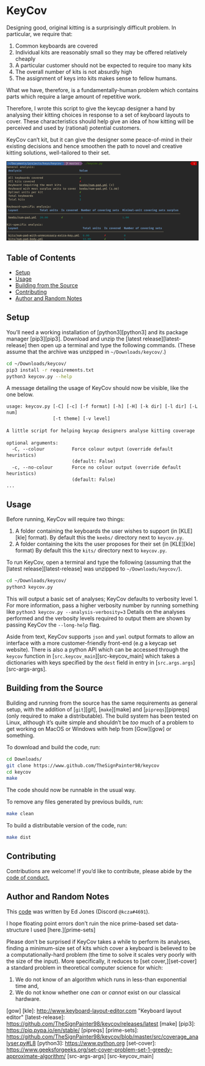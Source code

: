 # KeyCov

Designing good, original kitting is a surprisingly difficult problem.
In particular, we require that:

1. Common keyboards are covered
2. Individual kits are reasonably small so they may be offered relatively cheaply
3. A particular customer should not be expected to require too many kits
4. The overall number of kits is not absurdly high
5. The assignment of keys into kits makes sense to fellow humans.

What we have, therefore, is a fundamentally-human problem which contains parts which require a large amount of repetitive work.

Therefore, I wrote this script to give the keycap designer a hand by analysing their kitting choices in response to a set of keyboard layouts to cover.
These characteristics should help give an idea of how kitting will be perceived and used by (rational) potential customers.

KeyCov can’t kit, but it can give the designer some peace-of-mind in their existing decisions and hence smoothen the path to novel and creative kitting solutions, well-tailored to their set.

![An example of keycov output](https://raw.githubusercontent.com/TheSignPainter98/keycov/master/img/keycov-example.png)

## Table of Contents


<!-- vim-markdown-toc GFM -->

* [Setup](#setup)
* [Usage](#usage)
* [Building from the Source](#building-from-the-source)
* [Contributing](#contributing)
* [Author and Random Notes](#author-and-random-notes)

<!-- vim-markdown-toc -->

## Setup

You’ll need a working installation of [python3][python3] and its package manager [pip3][pip3].
Download and unzip the [latest release][latest-release] then open up a terminal and type the following commands.
(These assume that the archive was unzipped in `~/Downloads/keycov/`.)

```bash
cd ~/Downloads/keycov/
pip3 install -r requirements.txt
python3 keycov.py --help
```

A message detailing the usage of KeyCov should now be visible, like the one below.

```
usage: keycov.py [-C] [-c] [-f format] [-h] [-H] [-k dir] [-l dir] [-L num]
                 [-t theme] [-v level]

A little script for helping keycap designers analyse kitting coverage

optional arguments:
  -C, --colour          Force colour output (override default heuristics)
                        (default: False)
  -c, --no-colour       Force no colour output (override default heuristics)
                        (default: False)
...
```

## Usage

Before running, KeyCov will require two things:

1. A folder containing the keyboards the user wishes to support (in [KLE][kle] format).
   By default this the `keebs/` directory next to `keycov.py`.
2. A folder containing the kits the user proposes for their set (in [KLE][kle] format)
   By default this the `kits/` directory next to `keycov.py`.

To run KeyCov, open a terminal and type the following (assuming that the [latest release][latest-release] was unzipped to `~/Downloads/keycov/`).

```bash
cd ~/Downloads/keycov/
python3 keycov.py
```

This will output a basic set of analyses; KeyCov defaults to verbosity level 1.
For more information, pass a higher verbosity number by running something like `python3 keycov.py --analysis-verbosity=3`
Details on the analyses performed and the verbosity levels required to output them are shown by passing KeyCov the `--long-help` flag.

Aside from text, KeyCov supports `json` and `yaml` output formats to allow an interface with a more customer-friendly front-end (e.g a keycap set website).
There is also a python API which can be accessed through the `keycov` function in [`src.keycov_main`][src-keycov_main] which takes a dictionaries with keys specified by the `dest` field in entry in [`src.args.args`][src-args-args].

## Building from the Source

Building and running from the source has the same requirements as general setup, with the addition of [`git`][git], [`make`][make] and [`pipreqs`][pipreqs] (only required to make a distributable).
The build system has been tested on Linux, although it’s quite simple and shouldn’t be _too_ much of a problem to get working on MacOS or Windows with help from [Gow][gow] or something.

To download and build the code, run:

```bash
cd Downloads/
git clone https://www.github.com/TheSignPainter98/keycov
cd keycov
make
```

The code should now be runnable in the usual way.

To remove any files generated by previous builds, run:

```bash
make clean
```

To build a distributable version of the code, run:

```bash
make dist
```

## Contributing

Contributions are welcome!
If you’d like to contribute, please abide by the [code of conduct.][code-of-conduct]

## Author and Random Notes

This [code][github] was written by Ed Jones (Discord `@kcza#4691`).

I hope floating point errors don’t ruin the nice prime-based set data-structure I used [here.][prime-sets]

Please don’t be surprised if KeyCov takes a while to perform its analyses, finding a minimum-size set of kits which cover a keyboard is believed to be a computationally-hard problem (the time to solve it scales very poorly with the size of the input).
More specifically, it reduces to [set cover,][set-cover] a standard problem in theoretical computer science for which:

1. We do not know of an algorithm which runs in less-than exponential time and,
2. We do not know whether one _can_ or _cannot_ exist on our classical hardware.

[code-of-conduct]: https://github.com/TheSignPainter98/adjust-keys/blob/master/.github/CODE_OF_CONDUCT.md
[github]: http://www.github.com/TheSignPainter98/keycov
[gow]
[kle]: http://www.keyboard-layout-editor.com "Keyboard layout editor"
[latest-release]: https://github.com/TheSignPainter98/keycov/releases/latest
[make]
[pip3]: https://pip.pypa.io/en/stable/
[pipreqs]
[prime-sets]: https://github.com/TheSignPainter98/keycov/blob/master/src/coverage_analyser.py#L8
[python3]: https://www.python.org
[set-cover]: https://www.geeksforgeeks.org/set-cover-problem-set-1-greedy-approximate-algorithm/
[src-args-args]
[src-keycov_main]
